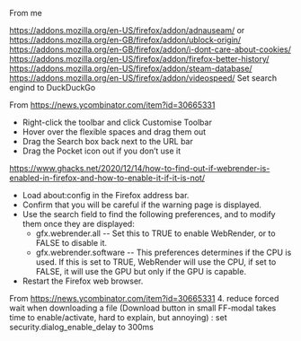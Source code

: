 
From me

https://addons.mozilla.org/en-US/firefox/addon/adnauseam/ or https://addons.mozilla.org/en-GB/firefox/addon/ublock-origin/
https://addons.mozilla.org/en-GB/firefox/addon/i-dont-care-about-cookies/
https://addons.mozilla.org/en-US/firefox/addon/firefox-better-history/
https://addons.mozilla.org/en-US/firefox/addon/steam-database/
https://addons.mozilla.org/en-US/firefox/addon/videospeed/
Set search engind to DuckDuckGo

From https://news.ycombinator.com/item?id=30665331
 * Right-click the toolbar and click Customise Toolbar
 * Hover over the flexible spaces and drag them out
 * Drag the Search box back next to the URL bar
 * Drag the Pocket icon out if you don’t use it




https://www.ghacks.net/2020/12/14/how-to-find-out-if-webrender-is-enabled-in-firefox-and-how-to-enable-it-if-it-is-not/
 * Load about:config in the Firefox address bar.
 * Confirm that you will be careful if the warning page is displayed.
 * Use the search field to find the following preferences, and to modify them once they are displayed:
     * gfx.webrender.all -- Set this to TRUE to enable WebRender, or to FALSE to disable it.
     * gfx.webrender.software -- This preferences determines if the CPU is used. If this is set to TRUE, WebRender will use the CPU, if set to FALSE, it will use the GPU but only if the GPU is capable.
 * Restart the Firefox web browser.

From https://news.ycombinator.com/item?id=30665331
4. reduce forced wait when downloading a file (Download button in small FF-modal takes time to enable/activate, hard to explain, but annoying) : set security.dialog_enable_delay to 300ms 